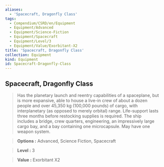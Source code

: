 ```yaml
---
aliases:
  - 'Spacecraft, Dragonfly Class'
tags:
  - Compendium/CSRD/en/Equipment
  - Equipment/Advanced
  - Equipment/Science-Fiction
  - Equipment/Spacecraft
  - Equipment/Level/3
  - Equipment/Value/Exorbitant-X2
title: 'Spacecraft, Dragonfly Class'
collection: Equipment
kind: Equipment
id: Spacecraft-Dragonfly-Class
---
```

## Spacecraft, Dragonfly Class    
    
>Has the planetary launch and reentry capabilities of a spaceplane, but is more expansive, able to house a live-in crew of about a dozen people and over 45,350 kg (100,000 pounds) of cargo, with interplanetary (as opposed to merely orbital) range. Life-support lasts three months before restocking supplies is required. The ship includes a bridge, crew quarters, engineering, an impressively large cargo bay, and a bay containing one microcapsule. May have one weapon system.    
> **Options :** Advanced, Science Fiction, Spacecraft    
> **Level :** 3    
> **Value :** Exorbitant X2
